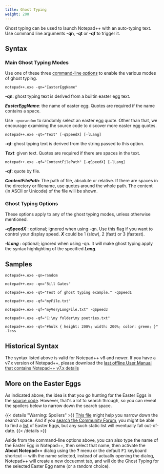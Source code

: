 ```yaml
---
title: Ghost Typing
weight: 200
---
```


Ghost typing can be used to launch Notepad++ with an auto-typing text. Use command line arguments **-qn**, **-qt** or **-qf** to trigger it.

## Syntax

### Main Ghost Typing Modes

Use one of these three [command-line options](../command-prompt/) to enable the various modes of ghost typing.

`notepad++.exe -qn="EasterEggName"`

**-qn**: ghost typing text is derived from a builtin easter egg text.

***EasterEggName***: the name of easter egg.  Quotes are required if the name contains a space.

Use `-qn=random` to randomly select an easter egg quote. Other than that, we encourage examining
the source code to discover more easter egg quotes.


`notepad++.exe -qt="Text" [-qSpeedX] [-lLang]`

**-qt**: ghost typing text is derived from the string passed to this option.

***Text***: given text. Quotes are required if there are spaces in the text.


`notepad++.exe -qf="ContentFilePath" [-qSpeedX] [-lLang]`

**-qf**: quote by file.

***ContentFilePath***: The path of file, absolute or relative. If there are spaces in the directory or filename, use quotes around the whole path.  The content (in ASCII or Unicode) of the file will be shown.

### Ghost Typing Options

These options apply to any of the ghost typing modes, unless otherwise mentioned.

**-qSpeed*****X*** : optional; ignored when using -qn. Use this flag if you want to control your display speed. ***X*** could be 1 (slow), 2 (fast) or 3 (fastest).

**-l*****Lang*** : optional; ignored when using -qn. It will make ghost typing apply the syntax highlighting of the specified ***Lang***.

## Samples

`notepad++.exe -qn=random`

`notepad++.exe -qn="Bill Gates"`

`notepad++.exe -qt="Test of ghost typing example." -qSpeed1`

`notepad++.exe -qf="myFile.txt"`

`notepad++.exe -qf="myVeryLongFile.txt" -qSpeed3`

`notepad++.exe -qf="C:\my folder\my poetries.txt"`

`notepad++.exe -qt="#hulk { height: 200%; width: 200%; color: green; }" -lcss`

## Historical Syntax

The syntax listed above is valid for Notepad++ v8 and newer.  If you have a v7.x version of Notepad++, please download the [last offline User Manual that contains Notepad++ v7.x details](https://github.com/notepad-plus-plus/npp-usermanual/releases/download/3.6/nppUserManual.zip)

## More on the Easter Eggs

As indicated above, the idea is that you go hunting for the Easter Eggs in the [source code](https://github.com/notepad-plus-plus/notepad-plus-plus/blob/master/PowerEditor/src/).  However, that's a lot to search through, so you can reveal the spoilers below to narrow down the search space.

{{< details "Warning: Spoilers" >}}
[This file](https://github.com/notepad-plus-plus/notepad-plus-plus/blob/master/PowerEditor/src/Notepad_plus.cpp) might help you narrow down the search space.  And if you [search the Community Forum](https://community.notepad-plus-plus.org/search?matchWords=all&in=titlesposts&showAs=posts&replies=&repliesFilter=atleast&timeFilter=newer&timeRange=&sortBy=timestamp&sortDirection=desc&term=Easter%20Eggs), you might be able to find a [list](https://community.notepad-plus-plus.org/topic/25803/an-updated-list-of-notepad-easter-eggs/ "Like Here") of Easter Eggs, but any such static list will eventually fall out-of-date.
{{< /details >}}

Aside from the command-line options above, you can also type the name of the Easter Egg in Notepad++, then select that name, then activate the **About Notepad++** dialog using the **?** menu or the default <kbd>F1</kbd> keyboard shortcut -- with the name selected, instead of actually opening the dialog, Notepad++ will create a new docuemnt tab, and will do the Ghost Typing for the selected Easter Egg name (or a random choice).
